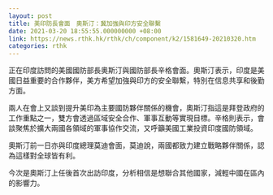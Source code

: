 ```yaml
---
layout: post
title: 美印防長會面　奧斯汀：冀加強與印方安全聯繫
date: 2021-03-20 18:55:55.000000000 +08:00
link: https://news.rthk.hk/rthk/ch/component/k2/1581649-20210320.htm
categories: rthk
---
```


正在印度訪問的美國國防部長奧斯汀與國防部長辛格會面。奧斯汀表示，印度是美國日益重要的合作夥伴，美方希望加強與印方的安全聯繫，特別在信息共享和後勤方面。

兩人在會上又談到提升美印為主要國防夥伴關係的機會，奧斯汀指這是拜登政府的工作重點之一，雙方會透過區域安全合作、軍事互動等實現目標。辛格則表示，會談聚焦於擴大兩國各領域的軍事協作交流，又呼籲美國工業投資印度國防領域。

奧斯汀前一日亦與印度總理莫迪會面，莫迪說，兩國都致力建立戰略夥伴關係，認為這樣對全球皆有利。

今次是奧斯汀上任後首次出訪印度，分析相信是想聯合其他國家，減輕中國在區內的影響力。
